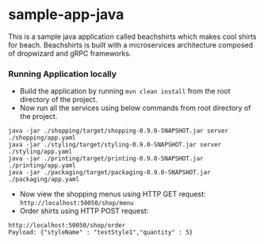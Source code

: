 # sample-app-java
This is a sample java application called beachshirts which makes cool shirts for beach. 
Beachshirts is built with a microservices architecture composed of dropwizard and gRPC frameworks.

### Running Application locally
- Build the application by running `mvn clean install` from the root directory of the project.
- Now run all the services using below commands from root directory of the project. 
```
java -jar ./shopping/target/shopping-0.9.0-SNAPSHOT.jar server ./shopping/app.yaml
java -jar ./styling/target/styling-0.9.0-SNAPSHOT.jar server ./styling/app.yaml
java -jar ./printing/target/printing-0.9.0-SNAPSHOT.jar ./printing/app.yaml
java -jar ./packaging/target/packaging-0.9.0-SNAPSHOT.jar ./packaging/app.yaml
```
- Now view the shopping menus using HTTP GET request: `http://localhost:50050/shop/menu`
- Order shirts using HTTP POST request: 
```
http://localhost:50050/shop/order
Payload: {"styleName" : "testStyle1","quantity" : 5}
```
